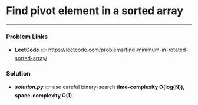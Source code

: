 # Find pivot element in a sorted array

---

### Problem Links
- **__LeetCode__** :point_right: https://leetcode.com/problems/find-minimum-in-rotated-sorted-array/

### Solution
- **_solution.py_** :point_right: use careful binary-search **time-complexity O(log(N))**, **space-complexity O(1)**.
